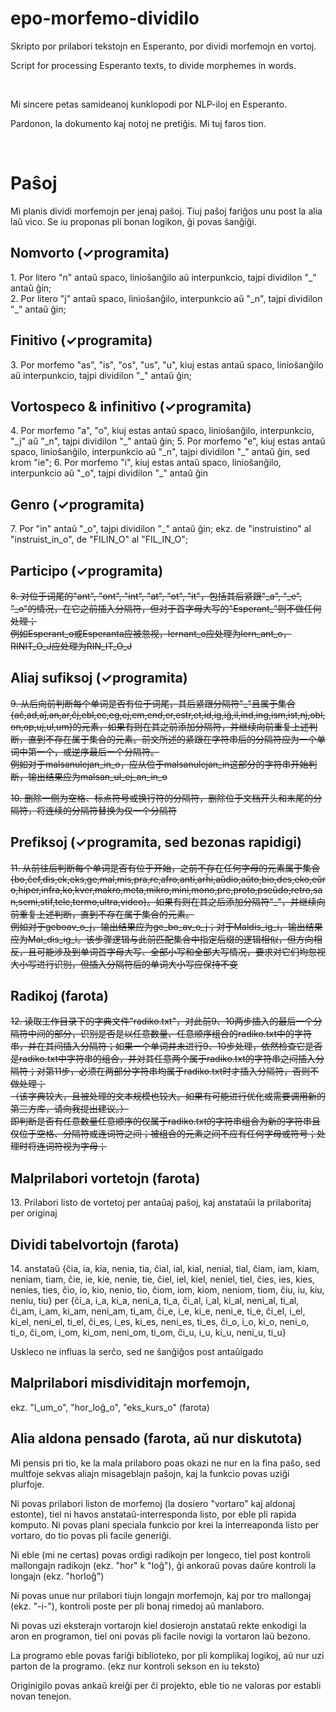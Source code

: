 # epo-morfemo-dividilo

Skripto por prilabori tekstojn en Esperanto, por dividi morfemojn en vortoj.

Script for processing Esperanto texts, to divide morphemes in words.

&nbsp;

Mi sincere petas samideanoj kunklopodi por NLP-iloj en Esperanto.

Pardonon, la dokumento kaj notoj ne pretiĝis. Mi tuj faros tion.

&nbsp;

# Paŝoj

Mi planis dividi morfemojn per jenaj paŝoj. Tiuj paŝoj fariĝos unu post la alia laŭ vico. Se iu proponas pli bonan logikon, ĝi povas ŝanĝiĝi.

## Nomvorto (✓programita)

1\. Por litero "n" antaŭ spaco, linioŝanĝilo aŭ interpunkcio, tajpi dividilon "\_" antaŭ ĝin;  
2\. Por litero "j" antaŭ spaco, linioŝanĝilo, interpunkcio aŭ "\_n", tajpi dividilon "\_" antaŭ ĝin;

## Finitivo (✓programita)

3\. Por morfemo "as", "is", "os", "us", "u", kiuj estas antaŭ spaco, linioŝanĝilo aŭ interpunkcio, tajpi dividilon "\_" antaŭ ĝin;

## Vortospeco & infinitivo (✓programita)

4\. Por morfemo "a", "o", kiuj estas antaŭ spaco, linioŝanĝilo, interpunkcio, "\_j" aŭ "\_n", tajpi dividilon "\_" antaŭ ĝin;
5\. Por morfemo "e", kiuj estas antaŭ spaco, linioŝanĝilo, interpunkcio aŭ "\_n", tajpi dividilon "\_" antaŭ ĝin, sed krom "ie";
6\. Por morfemo "i", kiuj estas antaŭ spaco, linioŝanĝilo, interpunkcio aŭ "\_o", tajpi dividilon "\_" antaŭ ĝin

## Genro (✓programita)

7\. Por "in" antaŭ "\_o", tajpi dividilon "\_" antaŭ ĝin; ekz. de "instruistino" al "instruist_in_o", de "FILIN_O" al "FIL_IN_O";

## Participo (✓programita)

~~8\. 对位于词尾的"ant", "ont", "int", "at", "ot", "it"，包括其后紧跟"\_a", "\_e", "\_o"的情况，在它之前插入分隔符，但对于首字母大写的"Esperant_"则不做任何处理；~~  
~~例如Esperant_o或Esperanta应被忽视，lernant_o应处理为lern_ant_o，RINIT_O_J应处理为RIN_IT_O_J~~

## Aliaj sufiksoj (✓programita)

~~9\. 从后向前判断每个单词是否有位于词尾，其后紧跟分隔符"\_"且属于集合{aĉ,ad,aĵ,an,ar,ĉj,ebl,ec,eg,ej,em,end,er,estr,et,id,ig,iĝ,il,ind,ing,ism,ist,nj,obl,on,op,uj,ul,um}的元素，如果有则在其之前添加分隔符，并继续向前重复上述判断，直到不存在属于集合的元素。前文所述的紧跟在字符串后的分隔符应为一个单词中第一个，或逆序最后一个分隔符。~~  
~~例如对于malsanulejan_in_o，应从位于malsanulejan_in这部分的字符串开始判断，输出结果应为malsan_ul_ej_an_in_o~~

~~10\. 删除一侧为空格、标点符号或换行符的分隔符，删除位于文档开头和末尾的分隔符，将连续的分隔符替换为仅一个分隔符~~

## Prefiksoj (✓programita, sed bezonas rapidigi)

~~11\. 从前往后判断每个单词是否有位于开始，之前不存在任何字母的元素属于集合{bo,ĉef,dis,ek,eks,ge,mal,mis,pra,re,afro,anti,arĥi,aŭdio,aŭto,bio,des,eko,eŭro,hiper,infra,ko,kver,makro,meta,mikro,mini,mono,pre,proto,pseŭdo,retro,san,semi,stif,tele,termo,ultra,video}。如果有则在其之后添加分隔符"\_"，并继续向前重复上述判断，直到不存在属于集合的元素。~~  
~~例如对于geboav_o_j，输出结果应为ge_bo_av_o_j；对于Maldis_ig_i，输出结果应为Mal_dis_ig_i。该步骤逻辑与此前匹配集合中指定后缀的逻辑相似，但方向相反，且可能涉及到单词首字母大写、全部小写和全部大写情况，要求对它们均忽视大小写进行识别，但插入分隔符后的单词大小写应保持不变~~

## Radikoj (farota)

~~12\. 读取工作目录下的字典文件"radiko.txt"，对此前9、10两步插入的最后一个分隔符中间的部分，识别是否是以任意数量、任意顺序组合的radiko.txt中的字符串，并在其间插入分隔符；如果一个单词并未进行9、10步处理，依然检查它是否是radiko.txt中字符串的组合，并对其任意两个属于radiko.txt的字符串之间插入分隔符；对第11步，必须在两部分字符串均属于radiko.txt时才插入分隔符，否则不做处理；~~  
~~（该字典较大，且被处理的文本规模也较大。如果有可能进行优化或需要调用新的第三方库，请向我提出建议。）~~  
~~即判断是否有任意数量任意顺序的仅属于radiko.txt的字符串组合为新的字符串且仅位于空格、分隔符或连词符之间；被组合的元素之间不应有任何字母或符号；处理时将连词符视为字母；~~

## Malprilabori vortetojn (farota)

13\. Prilabori listo de vortetoj per antaŭaj paŝoj, kaj anstataŭi la prilaboritaj per originaj

## Dividi tabelvortojn (farota)

14\. anstataŭ {ĉia, ia, kia, nenia, tia, ĉial, ial, kial, nenial, tial, ĉiam, iam, kiam, neniam, tiam, ĉie, ie, kie, nenie, tie, ĉiel, iel, kiel, neniel, tiel, ĉies, ies, kies, nenies, ties, ĉio, io, kio, nenio, tio, ĉiom, iom, kiom, neniom, tiom, ĉiu, iu, kiu, neniu, tiu} per {ĉi_a, i_a, ki_a, neni_a, ti_a, ĉi_al, i_al, ki_al, neni_al, ti_al, ĉi_am, i_am, ki_am, neni_am, ti_am, ĉi_e, i_e, ki_e, neni_e, ti_e, ĉi_el, i_el, ki_el, neni_el, ti_el, ĉi_es, i_es, ki_es, neni_es, ti_es, ĉi_o, i_o, ki_o, neni_o, ti_o, ĉi_om, i_om, ki_om, neni_om, ti_om, ĉi_u, i_u, ki_u, neni_u, ti_u} 

Uskleco ne influas la serĉo, sed ne ŝanĝiĝos post antaŭigado

## Malprilabori misdividitajn morfemojn,  
ekz. "l_um_o", "hor_loĝ_o", "eks_kurs_o" (farota)

## Alia aldona pensado (farota, aŭ nur diskutota)

Mi pensis pri tio, ke la mala prilaboro poas okazi ne nur en la fina paŝo, sed multfoje sekvas aliajn misageblajn paŝojn, kaj la funkcio povas uziĝi plurfoje.

Ni povas prilabori liston de morfemoj (la dosiero "vortaro" kaj aldonaj estonte), tiel ni havos anstataŭ-interresponda listo, por eble pli rapida komputo. Ni povas plani speciala funkcio por krei la interreaponda listo per vortaro, do tio povas pli facile generiĝi.

Ni eble (mi ne certas) povas ordigi radikojn per longeco, tiel post kontroli mallongajn radikojn (ekz. "hor" k "loĝ"), ĝi ankoraŭ povas daŭre kontroli la longajn (ekz. "horloĝ")

Ni povas unue nur prilabori tiujn longajn morfemojn, kaj por tro mallongaj (ekz. "-i-"), kontroli poste per pli bonaj rimedoj aŭ manlaboro. 

Ni povas uzi eksterajn vortarojn kiel dosierojn anstataŭ rekte enkodigi la aron en programon, tiel oni povas pli facile novigi la vortaron laŭ bezono.

La programo eble povas fariĝi biblioteko, por pli komplikaj logikoj, aŭ nur uzi parton de la programo. (ekz nur kontroli sekson en iu teksto)

Originigilo povas ankaŭ kreiĝi per ĉi projekto, eble tio ne valoras por establi novan tenejon.
